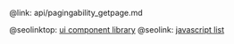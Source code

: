 @link: api/pagingability_getpage.md

@seolinktop: [ui component library](https://webix.com)
@seolink: [javascript list](https://webix.com/widget/list/)